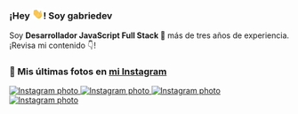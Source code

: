 <h3>¡Hey <img src="https://raw.githubusercontent.com/ABSphreak/ABSphreak/master/gifs/Hi.gif" width="20px" decondig="async">! Soy gabriedev</h3>

<p>Soy <strong>Desarrollador JavaScript Full Stack 🚀</strong> más de tres años de experiencia.<br />¡Revisa mi contenido 👇!</p>

### 📸 Mis últimas fotos en [mi Instagram](https://instagram.com/gabrie.dev)


<a href='https://instagram.com/p/C1UpuSGLQiG' target='_blank'>
  <img width='20%' src='https://scontent-atl3-1.cdninstagram.com/v/t51.2885-15/412513918_1325803934584302_4400498733289087214_n.jpg?stp=dst-jpg_e15&_nc_ht=scontent-atl3-1.cdninstagram.com&_nc_cat=106&_nc_ohc=6P0jrvASxOcAX-vy_Ev&edm=APU89FABAAAA&ccb=7-5&oh=00_AfB8IIgcR-FkeK07kDQ1VnyJ34tCP0Sxp4klaI5lB2Ci0g&oe=65B172C0&_nc_sid=bc0c2c' alt='Instagram photo' />
</a>
<a href='https://instagram.com/p/CzMY3lzxgmx' target='_blank'>
  <img width='20%' src='https://scontent-atl3-1.cdninstagram.com/v/t51.2885-15/398916226_819142863293745_2426123683154743297_n.webp?stp=dst-jpg_e35&_nc_ht=scontent-atl3-1.cdninstagram.com&_nc_cat=109&_nc_ohc=Gi-BQg-d68QAX9G8-CH&edm=APU89FABAAAA&ccb=7-5&oh=00_AfBlMaumGNcqODDmn2DEs6aZo2vfGibAk4keUSQLyS5rMA&oe=65B201E9&_nc_sid=bc0c2c' alt='Instagram photo' />
</a>
<a href='https://instagram.com/p/CygbQv4uqxM' target='_blank'>
  <img width='20%' src='https://scontent-atl3-1.cdninstagram.com/v/t51.2885-15/391525959_236593062741789_5868561716480810596_n.webp?stp=dst-jpg_e35&efg=e30&_nc_ht=scontent-atl3-1.cdninstagram.com&_nc_cat=109&_nc_ohc=CXSeVPqg7pcAX81S_3D&edm=APU89FABAAAA&ccb=7-5&oh=00_AfBoalRBwcZkCus-ZgLIW5BTE2YZRYBPVK20e5mYy4SAjg&oe=65B20EA5&_nc_sid=bc0c2c' alt='Instagram photo' />
</a>
<a href='https://instagram.com/p/CxTmOF6vN8M' target='_blank'>
  <img width='20%' src='https://scontent-atl3-1.cdninstagram.com/v/t51.2885-15/378565944_323878180141713_8920720304536029091_n.jpg?stp=dst-jpg_e15&_nc_ht=scontent-atl3-1.cdninstagram.com&_nc_cat=109&_nc_ohc=P2oBUVK6WpEAX_eDhXX&edm=APU89FABAAAA&ccb=7-5&oh=00_AfDOqtqzryXzQyYh2We-g8fMfSJxA8D2Hz74YwqJtCqOZw&oe=65B100D8&_nc_sid=bc0c2c' alt='Instagram photo' />
</a>
